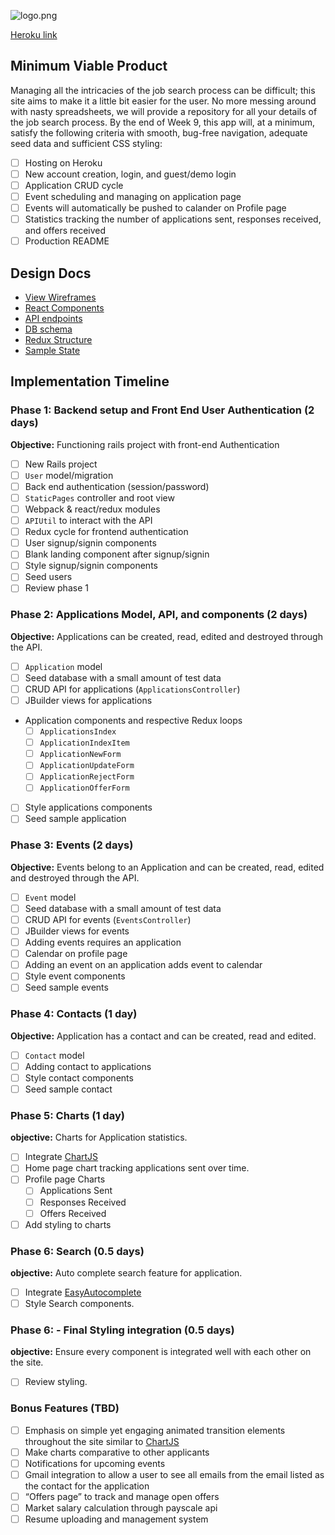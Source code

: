 ![logo.png](https://s13.postimg.org/lnbhemlav/logo.png)

[Heroku link][heroku]

[heroku]: http://www.herokuapp.com

## Minimum Viable Product

Managing all the intricacies of the job search process can be difficult; this site aims to make it a little bit easier for the user. No more messing around with nasty spreadsheets, we will provide a repository for all your details of the job search process. By the end of Week 9, this app will, at a minimum, satisfy the following criteria with smooth, bug-free navigation, adequate seed data and sufficient CSS styling:

- [ ] Hosting on Heroku
- [ ] New account creation, login, and guest/demo login
- [ ] Application CRUD cycle
- [ ] Event scheduling and managing on application page
- [ ] Events will automatically be pushed to calander on Profile page
- [ ] Statistics tracking the number of applications sent, responses received, and offers received
- [ ] Production README

## Design Docs
* [View Wireframes][wireframes]
* [React Components][components]
* [API endpoints][api-endpoints]
* [DB schema][schema]
* [Redux Structure][redux-structure]
* [Sample State][sample-state]

[wireframes]: http://imgur.com/a/9ZVln
[components]: docs/component-heirarchy.md
[redux-structure]: docs/redux-structure.md
[sample-state]: docs/sample-state.md
[api-endpoints]: docs/api-endpoints.md
[schema]: docs/schema.md

## Implementation Timeline

### Phase 1: Backend setup and Front End User Authentication (2 days)

**Objective:** Functioning rails project with front-end Authentication

- [ ] New Rails project
- [ ] `User` model/migration
- [ ] Back end authentication (session/password)
- [ ] `StaticPages` controller and root view
- [ ] Webpack & react/redux modules
- [ ] `APIUtil` to interact with the API
- [ ] Redux cycle for frontend authentication
- [ ] User signup/signin components
- [ ] Blank landing component after signup/signin
- [ ] Style signup/signin components
- [ ] Seed users
- [ ] Review phase 1

### Phase 2: Applications Model, API, and components (2 days)

**Objective:** Applications can be created, read, edited and destroyed through
the API.

- [ ] `Application` model
- [ ] Seed database with a small amount of test data
- [ ] CRUD API for applications (`ApplicationsController`)
- [ ] JBuilder views for applications
- Application components and respective Redux loops
  - [ ] `ApplicationsIndex`
  - [ ] `ApplicationIndexItem`
  - [ ] `ApplicationNewForm`
  - [ ] `ApplicationUpdateForm`
  - [ ] `ApplicationRejectForm`
  - [ ] `ApplicationOfferForm`
- [ ] Style applications components
- [ ] Seed sample application

### Phase 3: Events (2 days)

**Objective:** Events belong to an Application and can be created, read, edited and destroyed through the API.

- [ ] `Event` model
- [ ] Seed database with a small amount of test data
- [ ] CRUD API for events (`EventsController`)
- [ ] JBuilder views for events
- [ ] Adding events requires an application
- [ ] Calendar on profile page
- [ ] Adding an event on an application adds event to calendar
- [ ] Style event components
- [ ] Seed sample events

### Phase 4: Contacts (1 day)

**Objective:** Application has a contact and can be created, read and edited.

- [ ] `Contact` model
- [ ] Adding contact to applications
- [ ] Style contact components
- [ ] Seed sample contact

### Phase 5: Charts (1 day)

**objective:** Charts for Application statistics.

- [ ] Integrate [ChartJS][ChartJS]
- [ ] Home page chart tracking applications sent over time.
- [ ] Profile page Charts
  + [ ] Applications Sent
  + [ ] Responses Received
  + [ ] Offers Received
- [ ] Add styling to charts

[ChartJS]:http://www.chartjs.org/

### Phase 6: Search (0.5 days)

**objective:** Auto complete search feature for application.

- [ ] Integrate [EasyAutocomplete][EasyAutocomplete]
- [ ] Style Search components.

[EasyAutocomplete]:http://easyautocomplete.com/


### Phase 6: - Final Styling integration (0.5 days)

**objective:** Ensure every component is integrated well with each other on the site.

- [ ] Review styling.

### Bonus Features (TBD)
- [ ] Emphasis on simple yet engaging animated transition elements throughout the site similar to [ChartJS][ChartJS]
- [ ] Make charts comparative to other applicants
- [ ] Notifications for upcoming events
- [ ] Gmail integration to allow a user to see all emails from the email listed as the contact for the application
- [ ] “Offers page” to track and manage open offers
- [ ] Market salary calculation through payscale api
- [ ] Resume uploading and management system

[ChartJS]: CharJShttp://www.chartjs.org/
